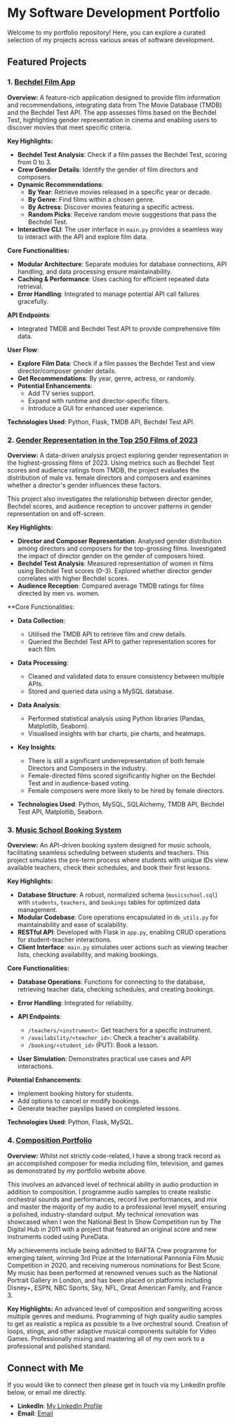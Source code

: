 # My Software Development Portfolio

Welcome to my portfolio repository! Here, you can explore a curated selection of my projects across various areas of software development.

## Featured Projects

### 1. [Bechdel Film App](https://github.com/ELanderea/BechdelFilmApp)

**Overview:**
A feature-rich application designed to provide film information and recommendations, integrating data from The Movie Database (TMDB) and the Bechdel Test API. The app assesses films based on the Bechdel Test, highlighting gender representation in cinema and enabling users to discover movies that meet specific criteria.

**Key Highlights:**
- **Bechdel Test Analysis**: Check if a film passes the Bechdel Test, scoring from 0 to 3.
- **Crew Gender Details**: Identify the gender of film directors and composers.
- **Dynamic Recommendations**:
  - **By Year**: Retrieve movies released in a specific year or decade.
  - **By Genre**: Find films within a chosen genre.
  - **By Actress**: Discover movies featuring a specific actress.
  - **Random Picks**: Receive random movie suggestions that pass the Bechdel Test.
- **Interactive CLI**: The user interface in `main.py` provides a seamless way to interact with the API and explore film data.

**Core Functionalities:**
- **Modular Architecture**: Separate modules for database connections, API handling, and data processing ensure maintainability.
- **Caching & Performance**: Uses caching for efficient repeated data retrieval.
- **Error Handling**: Integrated to manage potential API call failures gracefully.

**API Endpoints**:
- Integrated TMDB and Bechdel Test API to provide comprehensive film data.

**User Flow**:
- **Explore Film Data**: Check if a film passes the Bechdel Test and view director/composer gender details.
- **Get Recommendations**: By year, genre, actress, or randomly.
- **Potential Enhancements**:
  - Add TV series support.
  - Expand with runtime and director-specific filters.
  - Introduce a GUI for enhanced user experience.

**Technologies Used**: Python, Flask, TMDB API, Bechdel Test API.


### 2.  [Gender Representation in the Top 250 Films of 2023](https://github.com/ELanderea/GenderRepresentationInFilm2023)
**Overview:**
A data-driven analysis project exploring gender representation in the highest-grossing films of 2023. Using metrics such as Bechdel Test scores and audience ratings from TMDB, the project evaluates the distribution of male vs. female directors and composers and examines whether a director's gender influences these factors.

This project also investigates the relationship between director gender, Bechdel scores, and audience reception to uncover patterns in gender representation on and off-screen.

**Key Highlights:**

- **Director and Composer Representation**:
Analysed gender distribution among directors and composers for the top-grossing films.
Investigated the impact of director gender on the gender of composers hired.
- **Bechdel Test Analysis**:
Measured representation of women in films using Bechdel Test scores (0–3).
Explored whether director gender correlates with higher Bechdel scores.
- **Audience Reception**:
Compared average TMDB ratings for films directed by men vs. women.

**Core Functionalities:

- **Data Collection**:
    - Utilised the TMDB API to retrieve film and crew details.
    - Queried the Bechdel Test API to gather representation scores for each film.
- **Data Processing**:
    - Cleaned and validated data to ensure consistency between multiple APIs.
    - Stored and queried data using a MySQL database.
- **Data Analysis**:
    - Performed statistical analysis using Python libraries (Pandas, Matplotlib, Seaborn).
    - Visualised insights with bar charts, pie charts, and heatmaps.
- **Key Insights**:
    - There is still a significant underrepresentation of both female Directors and Composers in the industry.
    - Female-directed films scored significantly higher on the Bechdel Test and in audience-based voting.
    - Female composers were more likely to be hired by female directors.

- **Technologies Used**: Python, MySQL, SQLAlchemy, TMDB API, Bechdel Test API, Matplotlib, Seaborn.


### 3. [Music School Booking System](https://github.com/ELanderea/BookingSystem)

**Overview:**
An API-driven booking system designed for music schools, facilitating seamless scheduling between students and teachers. This project simulates the pre-term process where students with unique IDs view available teachers, check their schedules, and book their first lessons.

**Key Highlights:**
- **Database Structure**: A robust, normalized schema (`musicschool.sql`) with `students`, `teachers`, and `bookings` tables for optimized data management.
- **Modular Codebase**: Core operations encapsulated in `db_utils.py` for maintainability and ease of scalability.
- **RESTful API**: Developed with Flask in `app.py`, enabling CRUD operations for student-teacher interactions.
- **Client Interface**: `main.py` simulates user actions such as viewing teacher lists, checking availability, and making bookings.

**Core Functionalities:**
- **Database Operations**: Functions for connecting to the database, retrieving teacher data, checking schedules, and creating bookings.
- **Error Handling**: Integrated for reliability.
- **API Endpoints**:
  - `/teachers/<instrument>`: Get teachers for a specific instrument.
  - `/availability/<teacher_id>`: Check a teacher's availability.
  - `/booking/<student_id>` (PUT): Book a lesson.

- **User Simulation**: Demonstrates practical use cases and API interactions.
  
**Potential Enhancements**:
- Implement booking history for students.
- Add options to cancel or modify bookings.
- Generate teacher payslips based on completed lessons.

**Technologies Used**: Python, Flask, MySQL.

### 4. [Composition Portfolio](https://www.emerlanders.com)

**Overview:**
Whilst not strictly code-related, I have a strong track record as an accomplished composer for media including film, television, and games as demonstrated by my portfolio website above.

This involves an advanced level of technical ability in audio production in addition to composition. I programme audio samples to create realistic orchestral sounds and performances, record live performances, and mix and master the majority of my audio to a professional level myself, ensuring a polished, industry-standard output. My technical innovation was showcased when I won the National Best In Show Competition run by The Digital Hub in 2011 with a project that featured an original score and new instruments coded using PureData.

My achievements include being admitted to BAFTA Crew programme for emerging talent, winning 3rd Prize at the International Pannonia Film Music Competition in 2020, and receiving numerous nominations for Best Score. My music has been performed at renowned venues such as the National Portrait Gallery in London, and has been placed on platforms including Disney+, ESPN, NBC Sports, Sky, NFL, Great American Family, and France 3.

**Key Highlights:**
An advanced level of composition and songwriting across multiple genres and mediums.
Programming of high quality audio samples to get as realistic a replica as possible to a live orchestral sound. 
Creation of loops, stings, and other adaptive musical components suitable for Video Games. 
Professionally mixing and mastering all of my own work to a professional and polished standard. 

## Connect with Me
If you would like to connect then please get in touch via my LinkedIn profile below, or email me directly. 
- **LinkedIn**: [My LinkedIn Profile](https://www.linkedin.com/in/emerlanders)
- **Email**: [Email](mailto:emerlanders@gmail.com)

